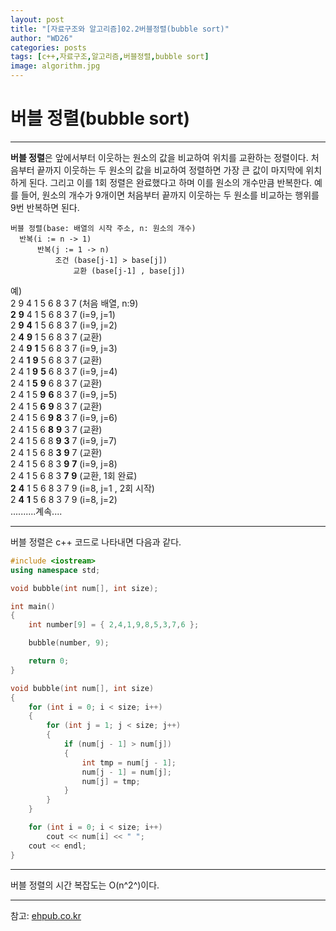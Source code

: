 ```yaml
---
layout: post
title: "[자료구조와 알고리즘]02.2버블정렬(bubble sort)"
author: "WD26"
categories: posts
tags: [c++,자료구조,알고리즘,버블정렬,bubble sort]
image: algorithm.jpg
---
```


# 버블 정렬(bubble sort)

- - -

**버블 정렬**은 앞에서부터 이웃하는 원소의 값을 비교하여 위치를 교환하는 정렬이다. 처음부터 끝까지 이웃하는 두 원소의 값을 비교하여 정렬하면 가장 큰 값이 마지막에 위치하게 된다. 그리고 이를 1회 정렬은 완료했다고 하며 이를 원소의 개수만큼 반복한다. 예를 들어, 원소의 개수가 9개이면 처음부터 끝까지 이웃하는 두 원소를 비교하는 행위를 9번 반복하면 된다.

```
버블 정렬(base: 배열의 시작 주소, n: 원소의 개수)
  반복(i := n -> 1)
      반복(j := 1 -> n)
          조건 (base[j-1] > base[j])
              교환 (base[j-1] , base[j])
```

예)  
2 9 4 1 5 6 8 3 7 (처음 배열, n:9)  
**2** **9** 4 1 5 6 8 3 7 (i=9, j=1)  
2 **9** **4** 1 5 6 8 3 7 (i=9, j=2)  
2 **4** **9** 1 5 6 8 3 7 (교환)  
2 4 **9** **1** 5 6 8 3 7 (i=9, j=3)  
2 4 **1** **9** 5 6 8 3 7 (교환)  
2 4 1 **9** **5** 6 8 3 7 (i=9, j=4)  
2 4 1 **5** **9** 6 8 3 7 (교환)  
2 4 1 5 **9** **6** 8 3 7 (i=9, j=5)  
2 4 1 5 **6** **9** 8 3 7 (교환)  
2 4 1 5 6 **9** **8** 3 7 (i=9, j=6)  
2 4 1 5 6 **8** **9** 3 7 (교환)  
2 4 1 5 6 8 **9** **3** 7 (i=9, j=7)  
2 4 1 5 6 8 **3** **9** 7 (교환)  
2 4 1 5 6 8 3 **9** **7** (i=9, j=8)  
2 4 1 5 6 8 3 **7** **9** (교환, 1회 완료)  
**2** **4** 1 5 6 8 3 7 9 (i=8, j=1 , 2회 시작)  
2 **4** **1** 5 6 8 3 7 9 (i=8, j=2)  
..........계속....  

- - -

버블 정렬은 c++ 코드로 나타내면 다음과 같다.

```cpp
#include <iostream>
using namespace std;

void bubble(int num[], int size);

int main()
{
	int number[9] = { 2,4,1,9,8,5,3,7,6 };

	bubble(number, 9);

	return 0;
}

void bubble(int num[], int size)
{
	for (int i = 0; i < size; i++)
	{
		for (int j = 1; j < size; j++)
		{
			if (num[j - 1] > num[j])
			{
				int tmp = num[j - 1];
				num[j - 1] = num[j];
				num[j] = tmp;
			}
		}
	}

	for (int i = 0; i < size; i++)
		cout << num[i] << " ";
	cout << endl;
}
```

- - -

버블 정렬의 시간 복잡도는 O(n^2^)이다.


- - -

참고: [ehpub.co.kr](http://ehpub.co.kr/2-2-%EA%B1%B0%ED%92%88-%EC%A0%95%EB%A0%ACbubble-sort/)

